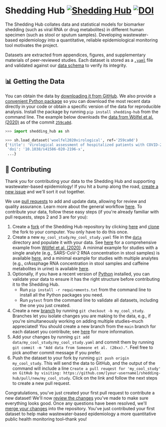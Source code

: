# Shedding Hub [![Shedding Hub](https://github.com/shedding-hub/shedding-hub/actions/workflows/build.yaml/badge.svg)](https://github.com/shedding-hub/shedding-hub/actions/workflows/build.yaml) [![DOI](https://zenodo.org/badge/836912278.svg)](https://doi.org/10.5281/zenodo.15052772)

The Shedding Hub collates data and statistical models for biomarker shedding (such as viral RNA or drug metabolites) in different human specimen (such as stool or sputum samples). Developing wastewater-based epidemiology into a quantitative, reliable epidemiological monitoring tool motivates the project.

Datasets are extracted from appendices, figures, and supplementary materials of peer-reviewed studies. Each dataset is stored as a [`.yaml`](https://en.wikipedia.org/wiki/YAML) file and validated against our [data schema](data/.schema.yaml) to verify its integrity.

## 📊 Getting the Data

You can obtain the data by [downloading it from GitHub](https://github.com/shedding-hub/shedding-hub/tree/main/data). We also provide a [convenient Python package](http://pypi.org/project/shedding-hub/) so you can download the most recent data directly in your code or obtain a specific version of the data for reproducible analysis. Install the package by running `pip install shedding-hub` from the command line. The example below downloads the [data from Wölfel et al. (2020)](https://shedding-hub.github.io/datasets/woelfel2020virological.html) as of the commit [`259ca0d`](https://github.com/shedding-hub/shedding-hub/commit/259ca0d).

```python
>>> import shedding_hub as sh

>>> sh.load_dataset('woelfel2020virological', ref='259ca0d')
{'title': 'Virological assessment of hospitalized patients with COVID-2019',
 'doi': '10.1038/s41586-020-2196-x',
 ...}

```

## 🤝 Contributing

Thank you for contributing your data to the Shedding Hub and supporting wastewater-based epidemiology! If you hit a bump along the road, [create a new issue](https://github.com/shedding-hub/shedding-hub/issues/new) and we'll sort it out together.

We use [pull requests](https://docs.github.com/en/pull-requests/collaborating-with-pull-requests/proposing-changes-to-your-work-with-pull-requests/about-pull-requests) to add and update data, allowing for review and quality assurance. Learn more about the general workflow [here](https://docs.github.com/en/get-started/using-github/github-flow). To contribute your data, follow these easy steps (if you're already familiar with pull requests, steps 2 and 3 are for you):

1. Create a [fork](https://docs.github.com/en/pull-requests/collaborating-with-pull-requests/working-with-forks/fork-a-repo) of the Shedding Hub repository by clicking [here](https://github.com/shedding-hub/shedding-hub/fork) and [clone](https://docs.github.com/en/repositories/creating-and-managing-repositories/cloning-a-repository) the fork to your computer. You only have to do this once.
2. Create a new `my_cool_study/my_cool_study.yaml` file in the [`data`](data) directory and populate it with your data. See [here](data/woelfel2020virological/woelfel2020virological.yaml) for a comprehensive example from [Wölfel et al. (2020)](https://www.nature.com/articles/s41586-020-2196-x). A minimal example for studies with a single analyte (e.g., SARS-CoV-2 RNA concentration in stool samples) is available [here](tests/examples/valid_single_analyte.yaml), and a minimal example for studies with multiple analytes (e.g., crAssphage RNA concentration in stool samples and caffeine metabolites in urine) is available [here](tests/examples/valid_multiple_analytes.yaml).
3. Optionally, if you have a recent version of [Python](https://www.python.org) installed, you can validate your data to ensure it has the right structure before contributing it to the Shedding Hub.
    - Run `pip install -r requirements.txt` from the command line to install all the Python packages you need.
    - Run `pytest` from the command line to validate all datasets, including the one you just created.
4. Create a new [branch](https://docs.github.com/en/pull-requests/collaborating-with-pull-requests/proposing-changes-to-your-work-with-pull-requests/about-branches) by running `git checkout -b my_cool_study`. Branches let you isolate changes you are making to the data, e.g., if you're simultaneously working on adding multiple studies–much appreciated! You should create a new branch from the `main` branch for each dataset you contribute; see [here](https://www.atlassian.com/git/tutorials/comparing-workflows/feature-branch-workflow) for more information.
5. Add your changes by running `git add data/my_cool_study/my_cool_study.yaml` and commit them by running `git commit -m "Add data from Someone et al. (20xx)."`. Feel free to pick another commit message if you prefer.
6. Push the dataset to your fork by running `git push origin my_cool_study`. This will send the data to GitHub, and the output of the command will include a line `Create a pull reuqest for 'my_cool_study' on GitHub by visiting: https://github.com/[your-username]/shedding-hub/pull/new/my_cool_study`. Click on the link and follow the next steps to create a new pull request.

Congratulations, you've just created your first pull request to contribute a new dataset! We'll now [review the changes](https://docs.github.com/en/pull-requests/collaborating-with-pull-requests/reviewing-changes-in-pull-requests/about-pull-request-reviews) you've made to make sure everything looks good. Once any questions have been resolved, we'll [merge your changes](https://docs.github.com/en/pull-requests/collaborating-with-pull-requests/incorporating-changes-from-a-pull-request/merging-a-pull-request) into the repository. You've just contributed your first dataset to help make wastewater-based epidemiology a more quantitative public health monitoring tool–thank you!
